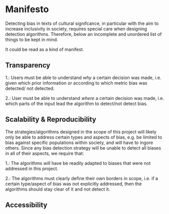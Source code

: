 # Manifesto

Detecting bias in texts of cultural signifcance, in particular with the aim to increase inclusivity in society, 
requires special care when designing detection algorithms. Therefore, below an incomplete and unordered list of things to be kept in mind.

It could be read as a kind of manifest.


## Transparency



  1.: Users must be able to understand *why* a certain decision was made, i.e. given which prior information or according to which metric bias was detected/
not detected.

  2.: User must be able to understand *where* a certain decision was made, i.e. which parts of the input lead the algorithm to detect/not detect bias.


## Scalability & Reproducibility

The strategies/algorithms designed in the scope of this project will likely only be able to address certain types and aspects of bias, e.g. be limited to bias against specific populations within society, and will have to ingore others. Since any bias detection strategy will be unable to detect all biases in all of their aspects, we require that: 

  1.: The algorithms will have be readily adapted to biases that were not addressed in this project.
  
  2.: The algorithms must clearly define their own borders in scope, i.e. if a certain type/aspect of bias was not explicitly addressed, then the algorithms should stay clear of it and not detect it.


## Accessibility


